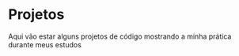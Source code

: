 
# Projetos
Aqui vão estar alguns projetos de código mostrando a minha prática durante meus estudos
